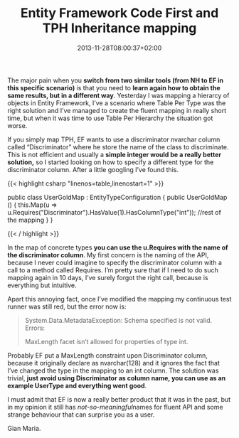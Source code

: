 ﻿---
title: "Entity Framework Code First and TPH Inheritance mapping"
description: ""
date: 2013-11-28T08:00:37+02:00
draft: false
tags: [Entity Framework]
categories: [Entity Framework]
---
The major pain when you  **switch from two similar tools (from NH to EF in this specific scenario)** is that you need to  **learn again how to obtain the same results, but in a different way**. Yesterday I was mapping a hierarcy of objects in Entity Framework, I’ve a scenario where Table Per Type was the right solution and I’ve managed to create the fluent mapping in really short time, but when it was time to use Table Per Hierarchy the situation got worse.

If you simply map TPH, EF wants to use a discriminator nvarchar column called “Discriminator” where he store the name of the class to discriminate. This is not efficient and usually a **simple integer would be a really better solution,** so I started looking on how to specify a different type for the discriminator column. After a little googling I’ve found this.

{{< highlight csharp "linenos=table,linenostart=1" >}}


 public class UserGoldMap : EntityTypeConfiguration<UserGold>
    {
        public UserGoldMap ()
        {
           this.Map(u =>  u.Requires("Discriminator").HasValue(1).HasColumnType("int"));
           //rest of the mapping
        }
    }

{{< / highlight >}}

In the map of concrete types **you can use the u.Requires with the name of the discriminator column**. My first concern is the naming of the API, because I never could imagine to specify the discriminator column with a call to a method called Requires. I’m pretty sure that if I need to do such mapping again in 10 days, I’ve surely forgot the right call, because is everything but intuitive.

Apart this annoying fact, once I’ve modified the mapping my continuous test runner was still red, but the error now is:

> System.Data.MetadataException: Schema specified is not valid. Errors:
> 
> MaxLength facet isn’t allowed for properties of type int.

Probably EF put a MaxLength constraint upon Discriminator column, because it originally declare as nvarchar(128) and it ignores the fact that I’ve changed the type in the mapping to an int column. The solution was trivial, **just avoid using Discriminator as column name, you can use as an example UserType and everything went good**.

I must admit that EF is now a really better product that it was in the past, but in my opinion it still has *not-so-meaningful*names for fluent API and some strange behaviour that can surprise you as a user.

Gian Maria.
